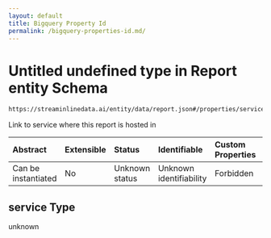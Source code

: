 ```yaml
---
layout: default
title: Bigquery Property Id
permalink: /bigquery-properties-id.md/
---
```

# Untitled undefined type in Report entity Schema

```txt
https://streaminlinedata.ai/entity/data/report.json#/properties/service
```

Link to service where this report is hosted in

| Abstract            | Extensible | Status         | Identifiable            | Custom Properties | Additional Properties | Access Restrictions | Defined In                                                     |
| :------------------ | :--------- | :------------- | :---------------------- | :---------------- | :-------------------- | :------------------ | :------------------------------------------------------------- |
| Can be instantiated | No         | Unknown status | Unknown identifiability | Forbidden         | Allowed               | none                | [report.json*](report.md "open original schema") |

## service Type

unknown
